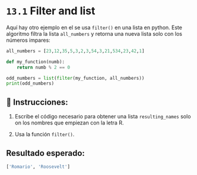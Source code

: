 # `13.1` Filter and list

Aquí hay otro ejemplo en el se usa `filter()` en una lista en python. Este algoritmo filtra la lista `all_numbers` y retorna una nueva lista solo con los números impares:

```py
all_numbers = [23,12,35,5,3,2,3,54,3,21,534,23,42,1]

def my_function(numb):
    return numb % 2 == 0

odd_numbers = list(filter(my_function, all_numbers))
print(odd_numbers)
```

## 📝 Instrucciones:

1. Escribe el código necesario para obtener una lista `resulting_names` solo on los nombres que empiezan con la letra R.

2. Usa la función `filter()`.

## Resultado esperado:

```py
['Romario', 'Roosevelt']
```
